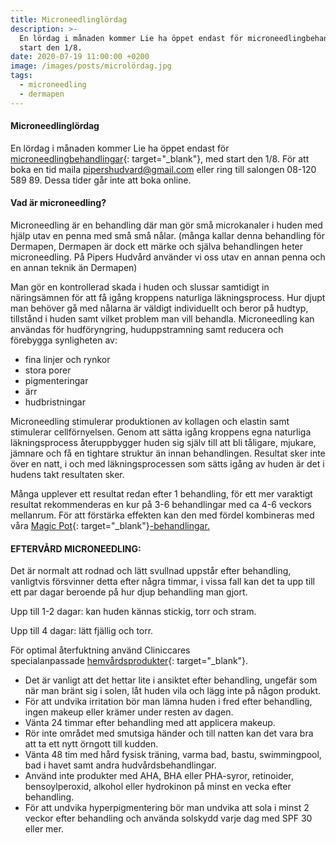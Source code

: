 ```yaml
---
title: Microneedlinglördag
description: >-
  En lördag i månaden kommer Lie ha öppet endast för microneedlingbehandlingar,
  start den 1/8.
date: 2020-07-19 11:00:00 +0200
image: /images/posts/microlördag.jpg
tags:
  - microneedling
  - dermapen
---
```


#### Microneedlinglördag

En lördag i m&aring;naden kommer Lie ha öppet endast för [microneedlingbehandlingar](/microneedling/){: target="_blank"}, med start den 1/8. För att boka en tid maila [pipershudvard@gmail.com](mailto:pipershudvard@gmail.com) eller ring till salongen 08-120 589 89. Dessa tider g&aring;r inte att boka online.

#### Vad är microneedling?

Microneedling är en behandling där man gör sm&aring; microkanaler i huden med hjälp utav en penna med sm&aring; sm&aring; n&aring;lar. (m&aring;nga kallar denna behandling för Dermapen, Dermapen är dock ett märke och själva behandlingen heter microneedling. P&aring; Pipers Hudv&aring;rd använder vi oss utav en annan penna och en annan teknik än Dermapen)

Man gör en kontrollerad skada i huden och slussar samtidigt in näringsämnen för att f&aring; ig&aring;ng kroppens naturliga läkningsprocess. Hur djupt man behöver g&aring; med n&aring;larna är väldigt individuellt och beror p&aring; hudtyp, tillst&aring;nd i huden samt vilket problem man vill behandla. Microneedling kan användas för hudföryngring, huduppstramning samt reducera och förebygga synligheten av:

* fina linjer och rynkor
* stora porer
* pigmenteringar
* ärr
* hudbristningar

Microneedling stimulerar produktionen av kollagen och elastin samt stimulerar cellförnyelsen. Genom att sätta ig&aring;ng kroppens egna naturliga läkningsprocess &aring;teruppbygger huden sig själv till att bli t&aring;ligare, mjukare, jämnare och f&aring; en tightare struktur än innan behandlingen. Resultat sker inte över en natt, i och med läkningsprocessen som sätts ig&aring;ng av huden är det i hudens takt resultaten sker.&nbsp;

M&aring;nga upplever ett resultat redan efter 1 behandling, för ett mer varaktigt resultat rekommenderas en kur p&aring; 3-6 behandlingar med ca 4-6 veckors mellanrum. För att förstärka effekten kan den med fördel kombineras med v&aring;ra&nbsp;[Magic Pot](https://pipershudvard.com/ansiktsbehandlingar-magic-pot/){: target="_blank"}[\-behandlingar.](/ansiktsbehandlingar-magic-pot/)

#### EFTERV&Aring;RD MICRONEEDLING:

Det är normalt att rodnad och lätt svullnad uppst&aring;r efter behandling, vanligtvis försvinner detta efter n&aring;gra timmar, i vissa fall kan det ta upp till ett par dagar beroende p&aring; hur djup behandling man gjort.

Upp till 1-2 dagar: kan huden kännas stickig, torr och stram.

Upp till 4 dagar: lätt fjällig och torr.

För optimal &aring;terfuktning använd Cliniccares specialanpassade&nbsp;[hemv&aring;rdsprodukter](https://pipershudvard.com/produkter/){: target="_blank"}.

* Det är vanligt att det hettar lite i ansiktet efter behandling, ungefär som när man bränt sig i solen, l&aring;t huden vila och lägg inte p&aring; n&aring;gon produkt.
* För att undvika irritation bör man lämna huden i fred efter behandling, ingen makeup eller krämer under resten av dagen.
* Vänta 24 timmar efter behandling med att applicera makeup.
* Rör inte omr&aring;det med smutsiga händer och till natten kan det vara bra att ta ett nytt örngott till kudden.
* Vänta 48 tim med h&aring;rd fysisk träning, varma bad, bastu, swimmingpool, bad i havet samt andra hudv&aring;rdsbehandlingar.
* Använd inte produkter med AHA, BHA eller PHA-syror, retinoider, bensoylperoxid, alkohol eller hydrokinon p&aring; minst en vecka efter behandling.
* För att undvika hyperpigmentering bör man undvika att sola i minst 2 veckor efter behandling och använda solskydd varje dag med SPF 30 eller mer.

&nbsp;